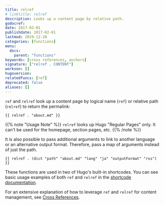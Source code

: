 ```yaml
---
title: relref
# linktitle: relref
description: Looks up a content page by relative path.
godocref:
date: 2017-02-01
publishdate: 2017-02-01
lastmod: 2019-12-28
categories: [functions]
menu:
  docs:
    parent: "functions"
keywords: [cross references, anchors]
signature: ["relref . CONTENT"]
workson: []
hugoversion:
relatedfuncs: [ref]
deprecated: false
aliases: []
---
```


`ref` and `relref` look up a content page by logical name (`ref`) or relative path (`relref`) to return the permalink:

```
{{ relref . "about.md" }}
```

{{% note "Usage Note" %}}
`relref` looks up Hugo "Regular Pages" only. It can't be used for the homepage, section pages, etc.
{{% /note %}}

It is also possible to pass additional arguments to link to another language or an alternative output format. Therefore, pass a map of arguments instead of just the path. 

``` 
{{ relref . (dict "path" "about.md" "lang" "ja" "outputFormat" "rss") }}
```

These functions are used in two of Hugo's built-in shortcodes. You can see basic usage examples of both `ref` and `relref` in the [shortcode documentation](/content-management/shortcodes/#ref-and-relref).

For an extensive explanation of how to leverage `ref` and `relref` for content management, see [Cross References](/content-management/cross-references/).

